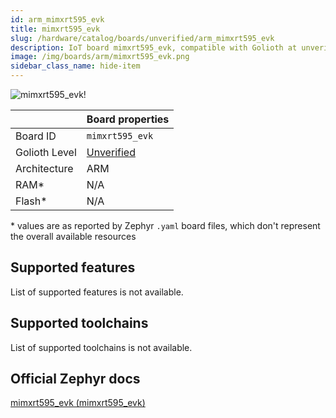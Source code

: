 ```yaml
---
id: arm_mimxrt595_evk
title: mimxrt595_evk
slug: /hardware/catalog/boards/unverified/arm_mimxrt595_evk
description: IoT board mimxrt595_evk, compatible with Golioth at unverified level.
image: /img/boards/arm/mimxrt595_evk.png
sidebar_class_name: hide-item
---
```


[//]: # (This is an auto-generated file, do not edit! Changes to it will be lost upon re-generation)

![mimxrt595_evk!](/img/boards/arm/mimxrt595_evk.png "mimxrt595_evk")

|                | Board properties     |
| -------------  | -------------------- |
| Board ID       | `mimxrt595_evk` |
| Golioth Level  | [Unverified](/hardware#unverified-boards) |
| Architecture   | ARM |
| RAM*           | N/A |
| Flash*         | N/A |

\* values are as reported by Zephyr `.yaml` board files, which don't represent the overall available resources



## Supported features

List of supported features is not available.

## Supported toolchains

List of supported toolchains is not available.

## Official Zephyr docs

[mimxrt595_evk (mimxrt595_evk)](https://docs.zephyrproject.org/latest/boards/arm/mimxrt595_evk/doc/index.html)
